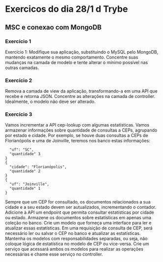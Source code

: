 # Exercicos do dia 28/1 d Trybe
## MSC e conexao com MongoDB

### Exercício 1

  Exercício 1: Modifique sua aplicação, substituindo o MySQL pelo MongoDB, mantendo exatamente o mesmo comportamento. Concentre suas mudanças na camada de modelo e tente alterar o mínimo possível nas outras camadas.

### Exercício 2

  Remova a camada de view da aplicação, transformando-a em uma API que recebe e retorna JSON. Concentre as alterações na camada de controller. Idealmente, o modelo não deve ser alterado.

### Exercício 3

  Vamos incrementar a API cep-lookup com algumas estatísticas. Vamos armazenar informações sobre quantidade de consultas a CEPs, agrupando por estado e cidade. Por exemplo, se houve duas consultas a CEPs de Florianópolis e uma de Joinville, teremos nos banco estas informações:

```{
  "uf": "SC",
  "quantidade" 3
}
{
  "cidade": "Florianópolis",
  "quantidade" 2
}
{
  "uf": "Joinville",
  "quantidade" 1
}
```

Sempre que um CEP for consultado, os documentos relacionados a sua cidade e a seu estado devem ser autualizados, incrementando o contador.
Adicione à API um endpoint que permita consultar estatísticas por cidade ou estado. Armazene os documentos sobre estatísticas em apenas uma coleção no banco. Crie um modelo que forneça uma interface para ler e atualizar essas estatísticas.
Em uma requisição de consulta de CEP, será necessário ler ou salvar o CEP no banco e atualizar as estatísticas. Mantenha os modelos com responsabilidades separadas, ou seja, não coloque lógica de estatística no modelo de CEP ou vice-versa. Crie um serviço que acessará ambos os modelos para realizar as operações necessárias e chame esse serviço no controller.
